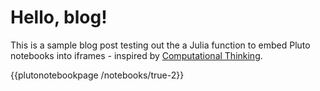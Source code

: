 # Hello, blog!

This is a sample blog post testing out the a Julia function to embed Pluto notebooks into iframes - inspired by [Computational Thinking](https://computationalthinking.mit.edu/Spring21/).

{{plutonotebookpage /notebooks/true-2}}
